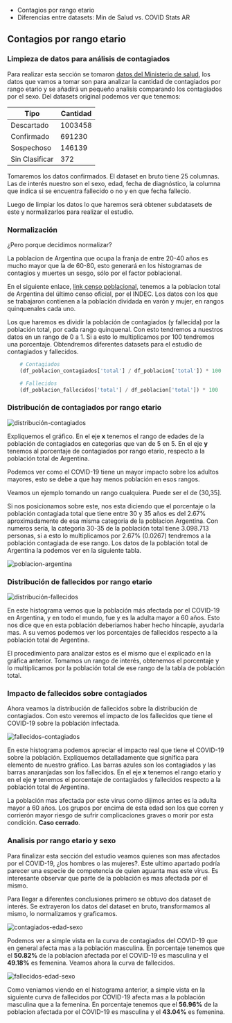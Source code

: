 - Contagios por rango etario
- Diferencias entre datasets: Min de Salud vs. COVID Stats AR

## Contagios por rango etario

### Limpieza de datos para análisis de contagiados

Para realizar esta sección se tomaron [datos del Ministerio de salud](http://datos.salud.gob.ar/dataset/covid-19-casos-registrados-en-la-republica-argentina), los datos que vamos a tomar son para analizar la cantidad de contagiados por rango etario y se añadirá un pequeño analisis comparando los contagiados por el sexo. Del datasets original podemos ver que tenemos:

| Tipo | Cantidad  |
|--|--|
| Descartado | 1003458 |
| Confirmado | 691230 |
| Sospechoso | 146139 |
| Sin Clasificar | 372 |

Tomaremos los datos confirmados. El dataset en bruto tiene 25 columnas. Las de interés nuestro son el sexo, edad, fecha de diagnóstico, la columna que indica si se encuentra fallecido o no y en que fecha fallecio.

Luego de limpiar los datos lo que haremos será obtener subdatasets de este y normalizarlos para realizar el estudio.

### Normalización

¿Pero porque decidimos normalizar?

La poblacion de Argentina que ocupa la franja de entre 20-40 años es mucho mayor que la de 60-80, esto generará en los histogramas de contagios y muertes un sesgo, sólo por el factor poblacional.

En el siguiente enlace, [link censo poblacional](https://redatam.indec.gob.ar/argbin/RpWebEngine.exe/PortalAction?&MODE=MAIN&BASE=CPV2010B&MAIN=WebServerMain.inl&_ga=2.177965477.1629507683.1526925251-993948438.1526925251), tenemos a la poblacion total de Argentina del último censo oficial, por el INDEC. Los datos con los que se trabajaron contienen a la población dividada en varón y mujer, en rangos quinquenales cada uno.

Los que haremos es dividir la población de contagiados (y fallecida) por la población total, por cada rango quinquenal. Con esto tendremos a nuestros datos en un rango de 0 a 1. Si a esto lo multiplicamos por 100 tendremos una porcentaje. Obtendremos diferentes datasets para el estudio de contagiados y fallecidos.

```py
    # Contagiados
    (df_poblacion_contagiados['total'] / df_poblacion['total']) * 100

    # Fallecidos
    (df_poblacion_fallecidos['total'] / df_poblacion['total']) * 100
```

### Distribución de contagiados por rango etario

![distribución-contagiados](https://imgur.com/sNNaVoa.png)

Expliquemos el gráfico. En el eje **x** tenemos el rango de edades de la población de contagiados en categorias que van de 5 en 5. En el eje **y** tenemos al porcentaje de contagiados por rango etario, respecto a la población total de Argentina.

Podemos ver como el COVID-19 tiene un mayor impacto sobre los adultos mayores, esto se debe a que hay menos población en esos rangos.

Veamos un ejemplo tomando un rango cualquiera. Puede ser el de (30,35].

Si nos posicionamos sobre este, nos esta diciendo que el porcentaje o la población contagiada total que tiene entre 30 y 35 años es del 2.67% aproximadamente de esa misma categoria de la poblacion Argentina. Con numeros sería, la categoria 30-35 de la población total tiene 3.098.713 personas, si a esto lo multiplicamos por 2.67% (0.0267) tendremos a la población contagiada de ese rango. Los datos de la población total de Argentina la podemos ver en la siguiente tabla.

![poblacion-argentina](https://imgur.com/RTHNH4M.png)

### Distribución de fallecidos por rango etario

![distribución-fallecidos](https://imgur.com/pXXSp5a.png)

En este histograma vemos que la población más afectada por el COVID-19 en Argentina, y en todo el mundo, fue y es la adulta mayor a 60 años. Esto nos dice que en esta población deberiamos haber hecho hincapíe, ayudarla mas. A su vemos podemos ver los porcentajes de fallecidos respecto a la población total de Argentina.

El procedimiento para analizar estos es el mismo que el explicado en la gráfica anterior. Tomamos un rango de interés, obtenemos el porcentaje y lo multiplicamos por la población total de ese rango de la tabla de población total.

### Impacto de fallecidos sobre contagiados

Ahora veamos la distribución de fallecidos sobre la distribución de contagiados. Con esto veremos el impacto de los fallecidos que tiene el COVID-19 sobre la población infectada.

![fallecidos-contagiados](https://imgur.com/SI1FZIn.png)

En este histograma podemos apreciar el impacto real que tiene el COVID-19 sobre la población. Expliquemos detalladamente que significa para elemento de nuestro gráfico. Las barras azules son los contagiados y las barras anaranjadas son los fallecidos. En el eje **x** tenemos el rango etario y en el eje **y** tenemos el porcentaje de contagiados y fallecidos respecto a la población total de Argentina.

La población mas afectada por este virus como dijimos antes es la adulta mayor a 60 años. Los grupos por encima de esta edad son los que corren y corrierón mayor riesgo de sufrir complicaciones graves o morir por esta condición. **Caso cerrado**.

### Analisis por rango etario y sexo

Para finalizar esta sección del estudio veamos quienes son mas afectados por el COVID-19, ¿los hombres o las mujeres?. Este ultimo apartado podría parecer una especie de competencia de quien aguanta mas este virus. Es interesante observar que parte de la población es mas afectada por el mismo.

Para llegar a diferentes conclusiones primero se obtuvo dos dataset de interés. Se extrayeron los datos del dataset en bruto, transformamos al mismo, lo normalizamos y graficamos.

![contagiados-edad-sexo](https://imgur.com/Jf7gduF.png)

Podemos ver a simple vista en la curva de contagiados del COVID-19 que en general afecta mas a la población masculina. En porcentaje tenemos que el **50.82%** de la poblacion afectada por el COVID-19 es masculina y el **49.18%** es femenina. Veamos ahora la curva de fallecidos.

![fallecidos-edad-sexo](https://imgur.com/l02GsBk.png)

Como veniamos viendo en el histograma anterior, a simple vista en la siguiente curva de fallecidos por COVID-19 afecta mas a la población masculina que a la femenina. En porcentaje tenemos que el **56.96%** de la poblacion afectada por el COVID-19 es masculina y el **43.04%** es femenina.